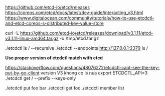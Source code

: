 https://github.com/etcd-io/etcd/releases
https://coreos.com/etcd/docs/latest/dev-guide/interacting_v3.html
https://www.digitalocean.com/community/tutorials/how-to-use-etcdctl-and-etcd-coreos-s-distributed-key-value-store

curl -L https://github.com/etcd-io/etcd/releases/download/v3.1.11/etcd-v3.1.11-linux-amd64.tar.gz -o /tmp/etcd.tar.gz


./etcdctl ls / --recursive
./etcdctl --endpoints http://127.0.0.1:2379 ls /

**Use proper version of etcdctl match with etcd**

https://stackoverflow.com/questions/48076272/etcdctl-cant-see-the-key-put-by-go-client
version V3 khong co ls  nua
export ETCDCTL_API=3
./etcdctl get / --prefix --keys-only

./etcdctl put foo bar
./etcdctl get foo
./etcdctl  member list
